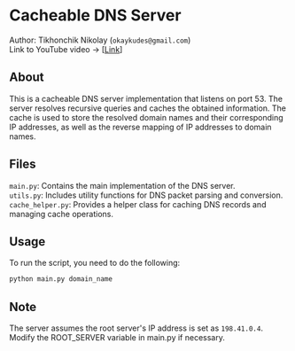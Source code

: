 # Cacheable DNS Server

Author: Tikhonchik Nikolay (`okaykudes@gmail.com`)  
Link to YouTube video -> [[Link](https://youtu.be/M_1XR0wgRnY)]

## About

This is a cacheable DNS server implementation that listens on port 53. The server resolves recursive queries and caches the obtained information. The cache is used to store the resolved domain names and their corresponding IP addresses, as well as the reverse mapping of IP addresses to domain names.

## Files

`main.py`: Contains the main implementation of the DNS server.\
`utils.py`: Includes utility functions for DNS packet parsing and conversion.\
`cache_helper.py`: Provides a helper class for caching DNS records and managing cache operations.

## Usage

To run the script, you need to do the following:  

```bash
python main.py domain_name
```

## Note
The server assumes the root server's IP address is set as `198.41.0.4`. Modify the ROOT_SERVER variable in main.py if necessary.